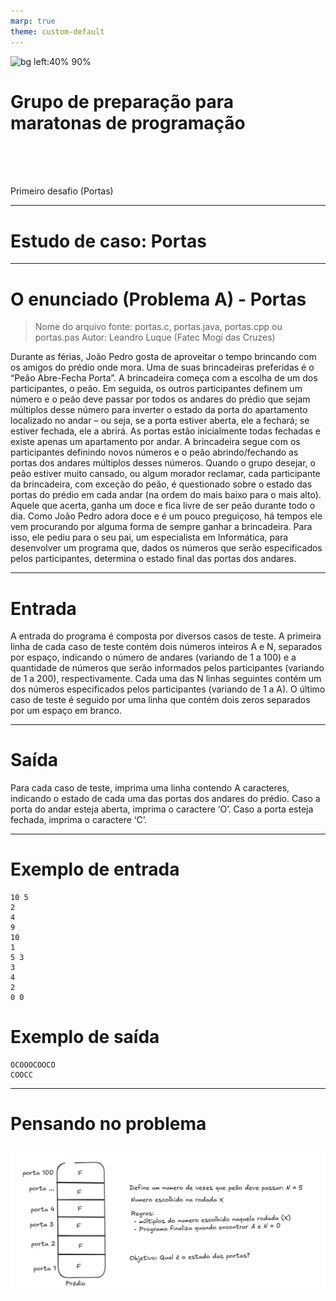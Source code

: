 ```yaml
---
marp: true
theme: custom-default
---
```


<!-- _backgroundImage: url('./img/hero-background.svg') -->

![bg left:40% 90%](./img/logoFatec.svg)
# **Grupo de preparação para maratonas de programação**

<br>
<br>
<br>

Primeiro desafio (Portas)

---

# Estudo de caso: Portas

<!-- Vamos agora proceder a um rápido estudo de caso visando consolidar tudo o que foi apresentado até o momento. Analisaremos um problema utilizado na primeira fase do primeiro InterFatecs de Programação. -->

---

# O enunciado (Problema A) - Portas

> Nome do arquivo fonte: portas.c, portas.java, portas.cpp ou portas.pas
> Autor: Leandro Luque (Fatec Mogi das Cruzes)

Durante as férias, João Pedro gosta de aproveitar o tempo brincando com os amigos do prédio onde mora. Uma de suas brincadeiras preferidas é o “Peão Abre-Fecha Porta”. A brincadeira começa com a escolha de um dos participantes, o peão. Em seguida, os outros participantes definem um número e o peão deve passar por todos os andares do prédio que sejam múltiplos desse número para inverter o estado da porta do apartamento localizado no andar – ou seja, se a porta estiver aberta, ele a fechará; se estiver fechada, ele a abrirá. As portas estão inicialmente todas fechadas e existe apenas um apartamento por andar. A brincadeira segue com os participantes definindo novos números e o peão abrindo/fechando as portas dos andares múltiplos desses números. Quando o grupo desejar, o peão estiver muito cansado, ou algum morador reclamar, cada participante da brincadeira, com exceção do peão, é questionado sobre o estado das portas do prédio em cada andar (na ordem do mais baixo para o mais alto). Aquele que acerta, ganha um doce e fica livre de ser peão durante todo o dia. Como João Pedro adora doce e é um pouco preguiçoso, há tempos ele vem procurando por alguma forma de sempre ganhar a brincadeira. Para isso, ele pediu para o seu pai, um especialista em Informática, para desenvolver um programa que, dados os números que serão especificados pelos participantes, determina o estado final das portas dos andares.

---

# Entrada

A entrada do programa é composta por diversos casos de teste. A primeira linha de cada caso de teste contém dois números inteiros A e N, separados por espaço, indicando o número de andares (variando de 1 a 100) e a quantidade de números que serão informados pelos participantes (variando de 1 a 200), respectivamente. Cada uma das N linhas seguintes contém um dos números especificados pelos participantes (variando de 1 a A). O último caso de teste é seguido por uma linha que contém dois zeros separados por um espaço em branco.

---

# Saída

Para cada caso de teste, imprima uma linha contendo A caracteres, indicando o estado de cada uma das portas dos andares do prédio. Caso a porta do andar esteja aberta, imprima o caractere ‘O’. Caso a porta esteja fechada, imprima o caractere ‘C’. 

---

# Exemplo de entrada

```
10 5
2
4
9
10
1
5 3
3
4
2
0 0
```

# Exemplo de saída

```
OCOOOCOOCO
COOCC
```

---


# Pensando no problema

![alt text](image-1.png)